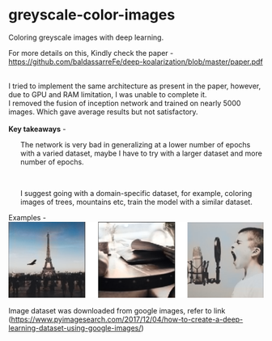 # greyscale-color-images
Coloring greyscale images with deep learning.

For more details on this, Kindly check the paper - https://github.com/baldassarreFe/deep-koalarization/blob/master/paper.pdf<br><br>

I tried to implement the same architecture as present in the paper, however, due to GPU and RAM limitation, I was unable to complete it.<br>I removed the fusion of inception network and trained on nearly 5000 images. Which gave average results but not satisfactory.<br>
<br>
<b>Key takeaways</b> - <br>
<ul>The network is very bad in generalizing at a lower number of epochs with a varied dataset, maybe I have to try with a larger dataset and more number of epochs.</ul><br><ul>I suggest going with a domain-specific dataset, for example, coloring images of trees, mountains etc, train the model with a similar dataset.</ul>

Examples - <br>![](images/greyTocolor.png)

Image dataset was downloaded from google images, refer to link (https://www.pyimagesearch.com/2017/12/04/how-to-create-a-deep-learning-dataset-using-google-images/)
